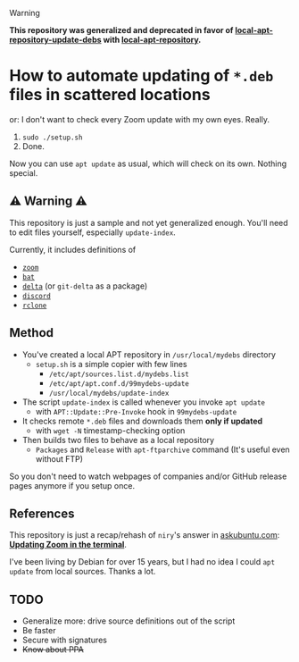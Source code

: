 > [!WARNING]
> **This repository was generalized and deprecated in favor of
> [local-apt-repository-update-debs](https://github.com/tadd/local-apt-repository-update-debs)
> with [local-apt-repository](https://salsa.debian.org/debian/local-apt-repository).**

# How to automate updating of `*.deb` files in scattered locations

or: I don't want to check every Zoom update with my own eyes. Really.

1. `sudo ./setup.sh`
2. Done.

Now you can use `apt update` as usual, which will check on its own. Nothing special.

## ⚠ Warning ⚠

This repository is just a sample and not yet generalized enough. You'll need to edit files
yourself, especially `update-index`.

Currently, it includes definitions of

* [`zoom`](https://zoom.us/download?os=linux)
* [`bat`](https://github.com/sharkdp/bat)
* [`delta`](https://github.com/dandavison/delta) (or `git-delta` as a package)
* [`discord`](https://discord.com/download)
* [`rclone`](https://github.com/rclone/rclone)

## Method

* You've created a local APT repository in `/usr/local/mydebs` directory
  * `setup.sh` is a simple copier with few lines
    * `/etc/apt/sources.list.d/mydebs.list`
    * `/etc/apt/apt.conf.d/99mydebs-update`
    * `/usr/local/mydebs/update-index`
* The script `update-index` is called whenever you invoke `apt update`
  * with `APT::Update::Pre-Invoke` hook in `99mydebs-update`
* It checks remote `*.deb` files and downloads them **only if updated**
  * with `wget -N` timestamp-checking option
* Then builds two files to behave as a local repository
  * `Packages` and `Release` with `apt-ftparchive` command (It's useful even without FTP)

So you don't need to watch webpages of companies and/or GitHub release pages anymore if
you setup once.

## References

This repository is just a recap/rehash of `niry`'s answer in
[askubuntu.com](https://askubuntu.com):
**[Updating Zoom in the terminal](https://askubuntu.com/a/1316231)**.

I've been living by Debian for over 15 years, but I had no idea I could `apt update` from
local sources. Thanks a lot.

## TODO

* Generalize more: drive source definitions out of the script
* Be faster
* Secure with signatures
* ~~Know about PPA~~
